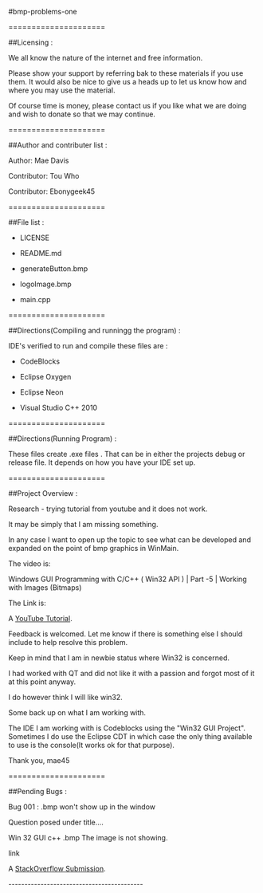 
#bmp-problems-one

=====================

##Licensing :

We all know the nature of the internet and free information.

Please show your support by referring bak to these materials
if you use them. It would also be nice to give us a heads up
to let us know how and where you may use the material.

Of course time is money, please contact us if you like what
we are doing and wish to donate so that we may continue.

=====================

##Author and contributer list :

Author: 	    Mae Davis

Contributor:	Tou Who

Contributor:	Ebonygeek45

=====================

##File list :

* LICENSE

* README.md

* generateButton.bmp

* logoImage.bmp

* main.cpp

=====================

##Directions(Compiling and runningg the program) :

IDE's verified to run and compile these files are :

* CodeBlocks

* Eclipse Oxygen

* Eclipse Neon

* Visual Studio C++ 2010

=====================

##Directions(Running Program) :

These files create .exe files . That can be in either the
projects debug or release file. It depends on how you have your
IDE set up.

=====================

##Project Overview :

Research - trying tutorial from youtube and it does not work.


It may be simply that I am missing something.

In any case I want to open up the topic to see what can be developed
and expanded on the point of bmp graphics in WinMain.


The video is:

Windows GUI Programming with C/C++ ( Win32 API ) | Part -5 | Working
with Images (Bitmaps)


The Link is:

<p>A <a href="https://www.youtube.com/watch?v=PTjlGiCvYZU">YouTube Tutorial</a>.</p>

Feedback is welcomed. Let me know if there is something else I should
include to help resolve this problem.


Keep in mind that I am in newbie status where Win32 is concerned.

I had worked with QT and did not like it with a passion and forgot
most of it at this point anyway.

I do however think I will like win32.


Some back up on what I am working with.

The IDE I am working with is Codeblocks using the "Win32 GUI Project".
Sometimes I do use the Eclipse CDT in which case the only thing available
to use is the console(It works ok for that purpose).

Thank you, mae45

=====================

##Pending Bugs :

Bug 001	:	.bmp won't show up in the window

Question posed under title....

Win 32 GUI c++ .bmp The image is not showing.

link

<p>A <a href="https://stackoverflow.com/questions/48129169/win-32-gui-c-bmp-the-image-is-not-showing">StackOverflow Submission</a>.</p>
------------------------------------------
